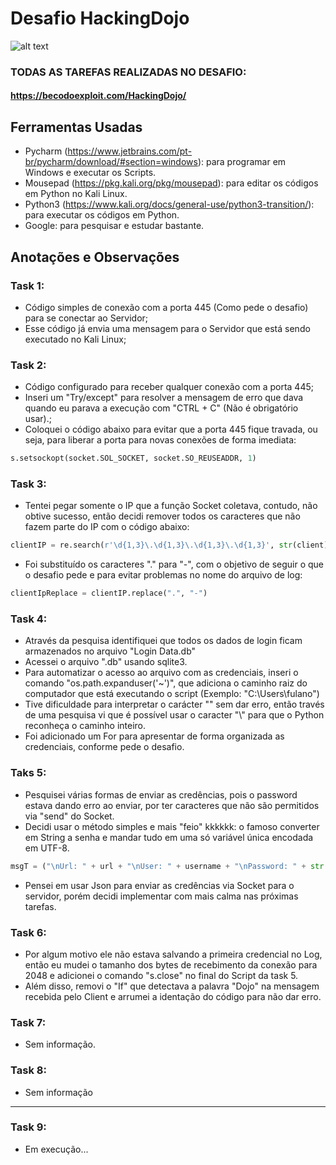# Desafio HackingDojo

![alt text](https://becodoexploit.com/HackingDojo/img/logo.png)

### TODAS AS TAREFAS REALIZADAS NO DESAFIO:
#### https://becodoexploit.com/HackingDojo/

## Ferramentas Usadas
- Pycharm (https://www.jetbrains.com/pt-br/pycharm/download/#section=windows): para programar em Windows e executar os Scripts.
- Mousepad (https://pkg.kali.org/pkg/mousepad): para editar os códigos em Python no Kali Linux.
- Python3 (https://www.kali.org/docs/general-use/python3-transition/): para executar os códigos em Python.
- Google: para pesquisar e estudar bastante.

## Anotações e Observações

### Task 1:
- Código simples de conexão com a porta 445 (Como pede o desafio) para se conectar ao Servidor;
- Esse código já envia uma mensagem para o Servidor que está sendo executado no Kali Linux;

### Task 2:
- Código configurado para receber qualquer conexão com a porta 445;
- Inseri um "Try/except" para resolver a mensagem de erro que dava quando eu parava a execução com "CTRL + C" (Não é obrigatório usar).;
- Coloquei o código abaixo para evitar que a porta 445 fique travada, ou seja, para liberar a porta para novas conexões de forma imediata:
```python
s.setsockopt(socket.SOL_SOCKET, socket.SO_REUSEADDR, 1)
```

### Task 3:
- Tentei pegar somente o IP que a função Socket coletava, contudo, não obtive sucesso, então decidi remover todos os caracteres que não fazem parte do IP com o código abaixo:
```python
clientIP = re.search(r'\d{1,3}\.\d{1,3}\.\d{1,3}\.\d{1,3}', str(client)).group()
```
- Foi substituído os caracteres "." para "-", com o objetivo de seguir o que o desafio pede e para evitar problemas no nome do arquivo de log:
```python
clientIpReplace = clientIP.replace(".", "-")
```

### Task 4:
- Através da pesquisa identifiquei que todos os dados de login ficam armazenados no arquivo "Login Data.db"
- Acessei o arquivo ".db" usando sqlite3.
- Para automatizar o acesso ao arquivo com as credenciais, inseri o comando "os.path.expanduser('~')", que adiciona o caminho raiz do computador que está executando o script (Exemplo: "C:\Users\fulano")
- Tive dificuldade para interpretar o carácter "\" sem dar erro, então través de uma pesquisa vi que é possível usar o caracter "\\" para que o Python reconheça o caminho inteiro.
- Foi adicionado um For para apresentar de forma organizada as credenciais, conforme pede o desafio.

### Taks 5:
- Pesquisei várias formas de enviar as credências, pois o password estava dando erro ao enviar, por ter caracteres que não são permitidos via "send" do Socket.
- Decidi usar o método simples e mais "feio" kkkkkk: o famoso converter em String a senha e mandar tudo em uma só variável única encodada em UTF-8.
```python
msgT = ("\nUrl: " + url + "\nUser: " + username + "\nPassword: " + str(password) + "\n")
```
- Pensei em usar Json para enviar as credências via Socket para o servidor, porém decidi implementar com mais calma nas próximas tarefas.

### Task 6:
- Por algum motivo ele não estava salvando a primeira credencial no Log, então eu mudei o tamanho dos bytes de recebimento da conexão para 2048 e adicionei o comando "s.close" no final do Script da task 5.
- Além disso, removi o "If" que detectava a palavra "Dojo" na mensagem recebida pelo Client e arrumei a identação do código para não dar erro.

### Task 7:
- Sem informação.

### Task 8:
- Sem informação

---

### Task 9:
- Em execução...

